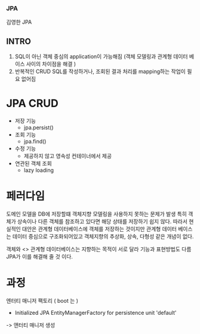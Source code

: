 ### JPA 

김영한 JPA

## INTRO
1. SQL이 아닌 객체 중심의 application이 가능해짐 (객체 모델링과 관계형 데이터 베이스 사이의 차이점을 해결 )
2. 반복적인 CRUD SQL를 작성하거나, 조회된 결과 처리를 mapping하는 작업이 필요 없어짐

# JPA CRUD

* 저장 기능
  - jpa.persist()
* 조회 기능
  - jpa.find()
* 수정 기능
  - 제공하지 않고 영속성 컨테이너에서 제공
* 연관된 객체 조회
  - lazy loading
  
# 페러다임

도메인 모델을 DB에 저장할떄 객체지향 모델링을 사용하지 못하는 문제가 발생
특히 객체가 상속이나 다른 객체를 참조하고 있다면 해당 상태를 저장하기 쉽지 않다.
따라서 현실적인 대안은 관계형 데이터베이스에 객체를 저장하는 것이지만 
관계형 데이터 베이스는 데이터 중심으로 구조화되어있고 객체지향의 추상화, 상속, 다형성
같은 개념이 없다.

객체와 <> 관계형 데이터베이스는 지향하는 목적이 서로 달라 기능과 표현방법도 다름
JPA가 이를 해결해 줄 것 이다.

# 과정

엔터티 매니저 팩토리 ( boot 는 ) 
- Initialized JPA EntityManagerFactory for persistence unit 'default'

-> 앤터티 매니저 생성